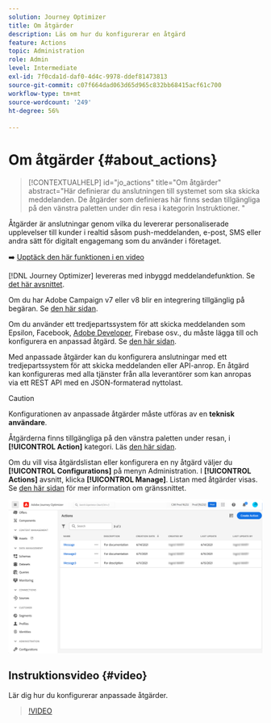 ```yaml
---
solution: Journey Optimizer
title: Om åtgärder
description: Läs om hur du konfigurerar en åtgärd
feature: Actions
topic: Administration
role: Admin
level: Intermediate
exl-id: 7f0cda1d-daf0-4d4c-9978-ddef81473813
source-git-commit: c07f664dad063d65d965c832bb68415acf61c700
workflow-type: tm+mt
source-wordcount: '249'
ht-degree: 56%

---
```


# Om åtgärder {#about_actions}

>[!CONTEXTUALHELP]
>id="jo_actions"
>title="Om åtgärder"
>abstract="Här definierar du anslutningen till systemet som ska skicka meddelanden. De åtgärder som definieras här finns sedan tillgängliga på den vänstra paletten under din resa i kategorin Instruktioner. "

Åtgärder är anslutningar genom vilka du levererar personaliserade upplevelser till kunder i realtid såsom push-meddelanden, e-post, SMS eller andra sätt för digitalt engagemang som du använder i företaget.

➡️ [Upptäck den här funktionen i en video](#video)

[!DNL Journey Optimizer] levereras med inbyggd meddelandefunktion. Se [det här avsnittet](../messages/get-started-content.md).

Om du har Adobe Campaign v7 eller v8 blir en integrering tillgänglig på begäran. Se [den här sidan](../action/acc-action.md).

Om du använder ett tredjepartssystem för att skicka meddelanden som Epsilon, Facebook, [Adobe Developer](developer.adobe.com), Firebase osv., du måste lägga till och konfigurera en anpassad åtgärd. Se [den här sidan](../action/about-custom-action-configuration.md).

Med anpassade åtgärder kan du konfigurera anslutningar med ett tredjepartssystem för att skicka meddelanden eller API-anrop. En åtgärd kan konfigureras med alla tjänster från alla leverantörer som kan anropas via ett REST API med en JSON-formaterad nyttolast.

>[!CAUTION]
>
>Konfigurationen av anpassade åtgärder måste utföras av en **teknisk användare**.

Åtgärderna finns tillgängliga på den vänstra paletten under resan, i **[!UICONTROL Action]** kategori. Läs [den här sidan](../building-journeys/about-journey-activities.md#action-activities).

Om du vill visa åtgärdslistan eller konfigurera en ny åtgärd väljer du **[!UICONTROL Configurations]** på menyn Administration. I  **[!UICONTROL Actions]** avsnitt, klicka **[!UICONTROL Manage]**. Listan med åtgärder visas. Se [den här sidan](../start/user-interface.md) för mer information om gränssnittet.

![](assets/custom1.png)

## Instruktionsvideo {#video}

Lär dig hur du konfigurerar anpassade åtgärder.

>[!VIDEO](https://video.tv.adobe.com/v/334257?quality=12)
